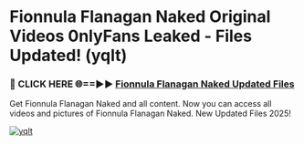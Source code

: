 # Fionnula Flanagan Naked Original Videos 0nlyFans Leaked - Files Updated! (yqlt)

<h3>🔴 CLICK HERE 🌐==►► <a href="https://tinyurl.com/up5wt9bj" rel="nofollow">Fionnula Flanagan Naked Updated Files</a></h3>

Get Fionnula Flanagan Naked and all content. Now you can access all videos and pictures of Fionnula Flanagan Naked. New Updated Files 2025!

[![yqlt](https://i.imgur.com/ABiUzMV.gif)](https://tinyurl.com/up5wt9bj)
